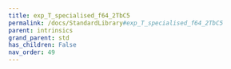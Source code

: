 ```yaml
---
title: exp_T_specialised_f64_2TbC5
permalink: /docs/StandardLibrary#exp_T_specialised_f64_2TbC5
parent: intrinsics
grand_parent: std
has_children: False
nav_order: 49
---
```

